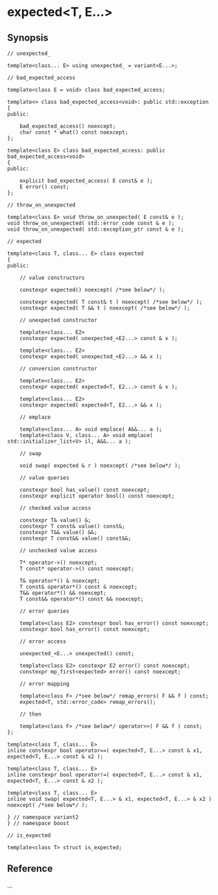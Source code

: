 # expected<T, E...>

## Synopsis

    // unexpected_

    template<class... E> using unexpected_ = variant<E...>;

    // bad_expected_access

    template<class E = void> class bad_expected_access;

    template<> class bad_expected_access<void>: public std::exception
    {
    public:

        bad_expected_access() noexcept;
        char const * what() const noexcept;
    };

    template<class E> class bad_expected_access: public bad_expected_access<void>
    {
    public:

        explicit bad_expected_access( E const& e );
        E error() const;
    };

    // throw_on_unexpected

    template<class E> void throw_on_unexpected( E const& e );
    void throw_on_unexpected( std::error_code const & e );
    void throw_on_unexpected( std::exception_ptr const & e );

    // expected

    template<class T, class... E> class expected
    {
    public:

        // value constructors

        constexpr expected() noexcept( /*see below*/ );

        constexpr expected( T const& t ) noexcept( /*see below*/ );
        constexpr expected( T && t ) noexcept( /*see below*/ );

        // unexpected constructor

        template<class... E2>
        constexpr expected( unexpected_<E2...> const & x );

        template<class... E2>
        constexpr expected( unexpected_<E2...> && x );

        // conversion constructor

        template<class... E2>
        constexpr expected( expected<T, E2...> const & x );

        template<class... E2>
        constexpr expected( expected<T, E2...> && x );

        // emplace

        template<class... A> void emplace( A&&... a );
        template<class V, class... A> void emplace( std::initializer_list<V> il, A&&... a );

        // swap

        void swap( expected & r ) noexcept( /*see below*/ );

        // value queries

        constexpr bool has_value() const noexcept;
        constexpr explicit operator bool() const noexcept;

        // checked value access

        constexpr T& value() &;
        constexpr T const& value() const&;
        constexpr T&& value() &&;
        constexpr T const&& value() const&&;

        // unchecked value access

        T* operator->() noexcept;
        T const* operator->() const noexcept;

        T& operator*() & noexcept;
        T const& operator*() const & noexcept;
        T&& operator*() && noexcept;
        T const&& operator*() const && noexcept;

        // error queries

        template<class E2> constexpr bool has_error() const noexcept;
        constexpr bool has_error() const noexcept;

        // error access

        unexpected_<E...> unexpected() const;

        template<class E2> constexpr E2 error() const noexcept;
        constexpr mp_first<expected> error() const noexcept;

        // error mapping

        template<class F> /*see below*/ remap_errors( F && f ) const;
        expected<T, std::error_code> remap_errors();

        // then

        template<class F> /*see below*/ operator>>( F && f ) const;
    };

    template<class T, class... E>
    inline constexpr bool operator==( expected<T, E...> const & x1, expected<T, E...> const & x2 );
    
    template<class T, class... E>
    inline constexpr bool operator!=( expected<T, E...> const & x1, expected<T, E...> const & x2 );

    template<class T, class... E>
    inline void swap( expected<T, E...> & x1, expected<T, E...> & x2 ) noexcept( /*see below*/ );

    } // namespace variant2
    } // namespace boost

    // is_expected

    template<class T> struct is_expected;

## Reference

...
